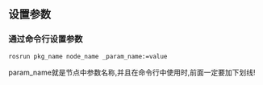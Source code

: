 ## 设置参数

### 通过命令行设置参数

```shell
rosrun pkg_name node_name _param_name:=value
```

param_name就是节点中参数名称,并且在命令行中使用时,前面一定要加下划线!